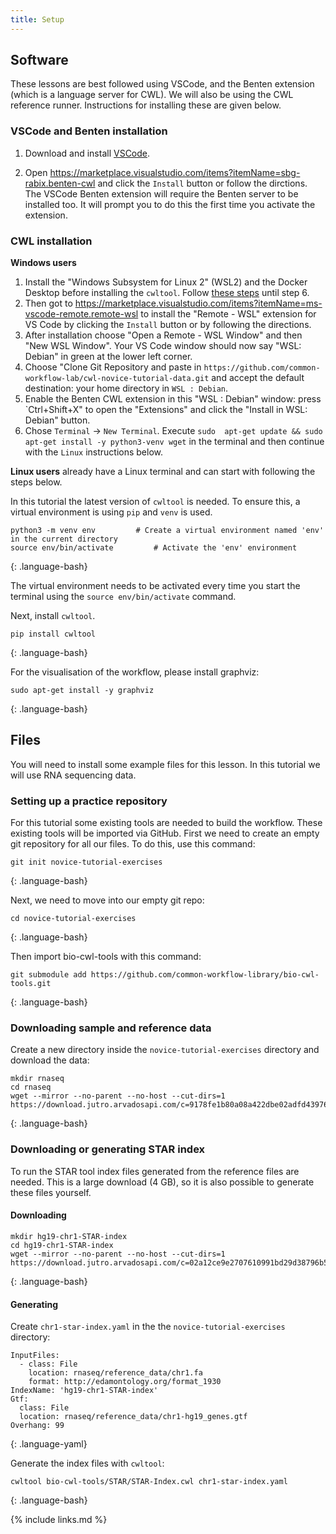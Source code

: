 ```yaml
---
title: Setup
---
```


## Software

These lessons are best followed using VSCode, and the Benten extension (which is a language server for CWL). We will also be using the CWL reference runner. Instructions for installing these are given below.

### VSCode and Benten installation

1. Download and install [VSCode](https://code.visualstudio.com/).

2. Open https://marketplace.visualstudio.com/items?itemName=sbg-rabix.benten-cwl and click the `Install` button or follow the dirctions. The VSCode Benten extension will require the Benten server to be installed too. It will prompt you to do this the first time you activate the extension.

### CWL installation

__Windows users__
1. Install the "Windows Subsystem for Linux 2" (WSL2) and the Docker Desktop before installing the `cwltool`. 
Follow [these steps](https://github.com/common-workflow-language/cwltool#ms-windows-users) until step 6.
2. Then got to https://marketplace.visualstudio.com/items?itemName=ms-vscode-remote.remote-wsl to install the "Remote - WSL" extension for VS Code by clicking the  `Install` button or by following the directions.
3. After installation choose "Open a Remote - WSL Window" and then "New WSL Window". Your VS Code window should now say "WSL: Debian" in green at the lower left corner. 
4. Choose "Clone Git Repository and paste in `https://github.com/common-workflow-lab/cwl-novice-tutorial-data.git` and accept the default destination: your home directory in `WSL : Debian`.
5. Enable the Benten CWL extension in this "WSL : Debian" window: press `Ctrl+Shift+X" to open the "Extensions" and click the "Install in WSL: Debian" button.
6. Chose `Terminal` → `New Terminal`. Execute `sudo  apt-get update && sudo apt-get install -y python3-venv wget` in the terminal and then continue with the `Linux` instructions below.

__Linux users__ already have a Linux terminal and can start with following the steps below.

In this tutorial the latest version of `cwltool` is needed. To ensure this, a virtual environment is using `pip` and `venv` is used.

~~~
python3 -m venv env			# Create a virtual environment named 'env' in the current directory
source env/bin/activate			# Activate the 'env' environment
~~~
{: .language-bash}

The virtual environment needs to be activated every time you start the terminal using the `source env/bin/activate` command.

Next, install `cwltool`.

~~~
pip install cwltool
~~~
{: .language-bash}


For the visualisation of the workflow, please install graphviz:

~~~
sudo apt-get install -y graphviz
~~~
{: .language-bash}

## Files

You will need to install some example files for this lesson. In this tutorial we will use RNA sequencing data.

### Setting up a practice repository
For this tutorial some existing tools are needed to build the workflow. These existing tools will be imported via GitHub. 
First we need to create an empty git repository for all our files. To do this, use this command:
~~~
git init novice-tutorial-exercises
~~~
{: .language-bash}

Next, we need to move into our empty git repo:

~~~
cd novice-tutorial-exercises
~~~
{: .language-bash}

Then import bio-cwl-tools with this command:
~~~
git submodule add https://github.com/common-workflow-library/bio-cwl-tools.git
~~~
{: .language-bash}

### Downloading sample and reference data
Create a new directory inside the `novice-tutorial-exercises` directory and download the data:
~~~
mkdir rnaseq
cd rnaseq
wget --mirror --no-parent --no-host --cut-dirs=1 https://download.jutro.arvadosapi.com/c=9178fe1b80a08a422dbe02adfd439764+925/
~~~
{: .language-bash}

### Downloading or generating STAR index
To run the STAR tool index files generated from the reference files are needed.
This is a large download (4 GB), so it is also possible to generate these files yourself.

#### Downloading
~~~
mkdir hg19-chr1-STAR-index
cd hg19-chr1-STAR-index
wget --mirror --no-parent --no-host --cut-dirs=1 https://download.jutro.arvadosapi.com/c=02a12ce9e2707610991bd29d38796b57+2912/
~~~
{: .language-bash}

#### Generating 
Create `chr1-star-index.yaml` in the the `novice-tutorial-exercises` directory:
~~~
InputFiles:
  - class: File
    location: rnaseq/reference_data/chr1.fa
    format: http://edamontology.org/format_1930
IndexName: 'hg19-chr1-STAR-index'
Gtf:
  class: File
  location: rnaseq/reference_data/chr1-hg19_genes.gtf
Overhang: 99
~~~
{: .language-yaml}

Generate the index files with `cwltool`:
~~~
cwltool bio-cwl-tools/STAR/STAR-Index.cwl chr1-star-index.yaml
~~~
{: .language-bash}

{% include links.md %}
